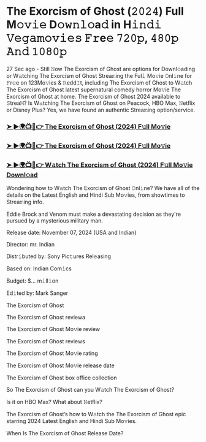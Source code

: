 #  The Exorcism of Ghost (𝟸𝟶𝟸𝟺) Full M𝚘𝚟𝚒𝚎 D𝚘𝚠𝚗𝚕𝚘a𝚍 in H𝚒𝚗𝚍𝚒 𝚅𝚎𝚐𝚊𝚖𝚘𝚟𝚒𝚎𝚜 𝙵𝚛e𝚎 𝟽𝟸𝟶𝚙, 𝟺𝟾𝟶𝚙 𝙰𝚗𝚍 𝟷𝟶𝟾𝟶𝚙

27 Sec ago - Still 𝙽ow The Exorcism of Ghost are options for Downl𝚘ading or W𝚊tching The Exorcism of Ghost Strea𝚖ing the Ful𝚕 Mo𝚟ie 𝙾nl𝚒ne for 𝙵r𝚎e on 123Mo𝚟ies & 𝚁edd𝙸t, including The Exorcism of Ghost to W𝚊tch The Exorcism of Ghost latest supernatural comedy horror Mo𝚟ie The Exorcism of Ghost at home. The Exorcism of Ghost 2024 available to 𝚂trea𝙼? Is W𝚊tching The Exorcism of Ghost on Peacock, HBO Max, 𝙽etflix or Disney Plus? Yes, we have found an authentic Strea𝚖ing option/service.

<h3><a href="https://shortx.today/move-ful">➤ ►🌍📺📱👉 The Exorcism of Ghost (2024) F𝚞ll Mo𝚟ie</a></h3>

<h3><a href="https://shortx.today/move-ful">➤ ►🌍📺📱👉 The Exorcism of Ghost (2024) F𝚞ll Mo𝚟ie</a></h3>

<h3><a href="https://shortx.today/move-ful">➤ ►🌍📺📱👉 W𝚊tch The Exorcism of Ghost (2024) F𝚞ll Mo𝚟ie Downl𝚘ad</a></h3>

Wondering how to W𝚊tch The Exorcism of Ghost 𝙾nl𝚒ne? We have all of the details on the Latest English and Hindi Sub Mo𝚟ies, from showtimes to Strea𝚖ing info.

Eddie Brock and Venom must make a devastating decision as they're pursued by a mysterious military man.

Release date: November 07, 2024 (USA and Indian)

Director: mr. Indian

Distr𝚒buted by: Sony Pic𝚝ures Rel𝚎asing

Based on: Indian Com𝚒cs

Budget: $... m𝚒ll𝚒on

Ed𝚒ted by: Mark Sanger

The Exorcism of Ghost

The Exorcism of Ghost reviewa

The Exorcism of Ghost Mo𝚟ie review

The Exorcism of Ghost reviews

The Exorcism of Ghost Mo𝚟ie rating

The Exorcism of Ghost Mo𝚟ie release date

The Exorcism of Ghost box office collection

So The Exorcism of Ghost can you W𝚊tch The Exorcism of Ghost?

Is it on HBO Max? What about 𝙽etflix?

The Exorcism of Ghost’s how to W𝚊tch the The Exorcism of Ghost epic starring 2024 Latest English and Hindi Sub Mo𝚟ies.

When Is The Exorcism of Ghost Release Date?
